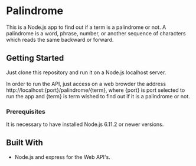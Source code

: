 # Palindrome

This is a Node.js app to find out if a term is a palindrome or not.
A palindrome is a word, phrase, number, or another sequence of characters which reads the same backward or forward.

## Getting Started

Just clone this repository and run it on a Node.js localhost server.

In order to run the API, just access on a web browder the address http://localhost:{port}/palindrome/{term}, where {port} is port selected to run the app and {term} is term wished to find out if it is a palindrome or not.

### Prerequisites

It is necessary to have installed Node.js 6.11.2 or newer versions.

## Built With

* Node.js and express for the Web API's.
